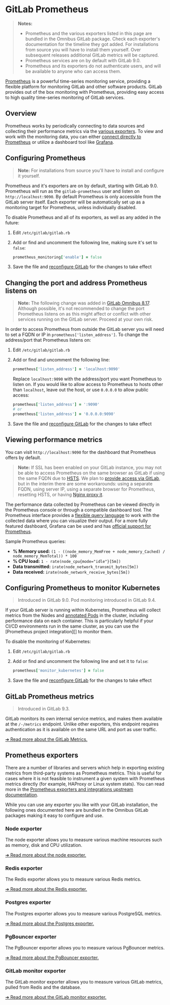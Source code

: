 # GitLab Prometheus

> **Notes:**
> - Prometheus and the various exporters listed in this page are bundled in the
>   Omnibus GitLab package. Check each exporter's documentation for the timeline
>   they got added. For installations from source you will have to install them
>   yourself. Over subsequent releases additional GitLab metrics will be captured.
> - Prometheus services are on by default with GitLab 9.0.
> - Prometheus and its exporters do not authenticate users, and will be available
>  to anyone who can access them.

[Prometheus] is a powerful time-series monitoring service, providing a flexible
platform for monitoring GitLab and other software products.
GitLab provides out of the box monitoring with Prometheus, providing easy
access to high quality time-series monitoring of GitLab services.

## Overview

Prometheus works by periodically connecting to data sources and collecting their
performance metrics via the [various exporters](#prometheus-exporters). To view
and work with the monitoring data, you can either
[connect directly to Prometheus](#viewing-performance-metrics) or utilize a
dashboard tool like [Grafana].

## Configuring Prometheus

>**Note:**
For installations from source you'll have to install and configure it yourself.

Prometheus and it's exporters are on by default, starting with GitLab 9.0.
Prometheus will run as the `gitlab-prometheus` user and listen on
`http://localhost:9090`. By default Prometheus is only accessible from the GitLab server itself.
Each exporter will be automatically set up as a
monitoring target for Prometheus, unless individually disabled.

To disable Prometheus and all of its exporters, as well as any added in the future:

1. Edit `/etc/gitlab/gitlab.rb`
1. Add or find and uncomment the following line, making sure it's set to `false`:

    ```ruby
    prometheus_monitoring['enable'] = false
    ```

1. Save the file and [reconfigure GitLab][reconfigure] for the changes to
   take effect

## Changing the port and address Prometheus listens on

>**Note:**
The following change was added in [GitLab Omnibus 8.17][1261]. Although possible,
it's not recommended to change the port Prometheus listens
on as this might affect or conflict with other services running on the GitLab
server. Proceed at your own risk.

In order to access Prometheus from outside the GitLab server you will need to 
set a FQDN or IP in `prometheus['listen_address']`.
To change the address/port that Prometheus listens on:

1. Edit `/etc/gitlab/gitlab.rb`
1. Add or find and uncomment the following line:

    ```ruby
    prometheus['listen_address'] = 'localhost:9090'
    ```

    Replace `localhost:9090` with the address/port you want Prometheus to
    listen on. If you would like to allow access to Prometheus to hosts other
    than `localhost`, leave out the host, or use `0.0.0.0` to allow public access:

    ```ruby
    prometheus['listen_address'] = ':9090'
    # or
    prometheus['listen_address'] = '0.0.0.0:9090'
    ```

1. Save the file and [reconfigure GitLab][reconfigure] for the changes to
   take effect

## Viewing performance metrics

You can visit `http://localhost:9090` for the dashboard that Prometheus offers by default.

>**Note:**
If SSL has been enabled on your GitLab instance, you may not be able to access
Prometheus on the same browser as GitLab if using the same FQDN due to [HSTS][hsts]. We plan to
[provide access via GitLab][multi-user-prometheus], but in the interim there are
some workarounds: using a separate FQDN, using server IP, using a separate browser for Prometheus, resetting HSTS, or
having [Nginx proxy it][nginx-custom-config].

The performance data collected by Prometheus can be viewed directly in the
Prometheus console or through a compatible dashboard tool.
The Prometheus interface provides a [flexible query language][prom-query] to work
with the collected data where you can visualize their output.
For a more fully featured dashboard, Grafana can be used and has
[official support for Prometheus][prom-grafana].

Sample Prometheus queries:

- **% Memory used:** `(1 - ((node_memory_MemFree + node_memory_Cached) / node_memory_MemTotal)) * 100`
- **% CPU load:** `1 - rate(node_cpu{mode="idle"}[5m])`
- **Data transmitted:** `irate(node_network_transmit_bytes[5m])`
- **Data received:** `irate(node_network_receive_bytes[5m])`

## Configuring Prometheus to monitor Kubernetes

> Introduced in GitLab 9.0.
> Pod monitoring introduced in GitLab 9.4.

If your GitLab server is running within Kubernetes, Prometheus will collect metrics from the Nodes and [annotated Pods](https://prometheus.io/docs/operating/configuration/#kubernetes_sd_config) in the cluster, including performance data on each container. This is particularly helpful if your CI/CD environments run in the same cluster, as you can use the [Prometheus project integration][] to monitor them.

To disable the monitoring of Kubernetes:

1. Edit `/etc/gitlab/gitlab.rb`
1. Add or find and uncomment the following line and set it to `false`:

    ```ruby
    prometheus['monitor_kubernetes'] = false
    ```

1. Save the file and [reconfigure GitLab][reconfigure] for the changes to
   take effect

## GitLab Prometheus metrics

> Introduced in GitLab 9.3.

GitLab monitors its own internal service metrics, and makes them available at the `/-/metrics` endpoint. Unlike other exporters, this endpoint requires authentication as it is available on the same URL and port as user traffic.

[➔ Read more about the GitLab Metrics.](gitlab_metrics.md)

## Prometheus exporters

There are a number of libraries and servers which help in exporting existing
metrics from third-party systems as Prometheus metrics. This is useful for cases
where it is not feasible to instrument a given system with Prometheus metrics
directly (for example, HAProxy or Linux system stats). You can read more in the
[Prometheus exporters and integrations upstream documentation][prom-exporters].

While you can use any exporter you like with your GitLab installation, the
following ones documented here are bundled in the Omnibus GitLab packages
making it easy to configure and use.

### Node exporter

The node exporter allows you to measure various machine resources such as
memory, disk and CPU utilization.

[➔ Read more about the node exporter.](node_exporter.md)

### Redis exporter

The Redis exporter allows you to measure various Redis metrics.

[➔ Read more about the Redis exporter.](redis_exporter.md)

### Postgres exporter

The Postgres exporter allows you to measure various PostgreSQL metrics.

[➔ Read more about the Postgres exporter.](postgres_exporter.md)

### PgBouncer exporter

The PgBouncer exporter allows you to measure various PgBouncer metrics.

[➔ Read more about the PgBouncer exporter.](pgbouncer_exporter.md)

### GitLab monitor exporter

The GitLab monitor exporter allows you to measure various GitLab metrics, pulled from Redis and the database.

[➔ Read more about the GitLab monitor exporter.](gitlab_monitor_exporter.md)

[grafana]: https://grafana.net
[hsts]: https://en.wikipedia.org/wiki/HTTP_Strict_Transport_Security
[multi-user-prometheus]: https://gitlab.com/gitlab-org/multi-user-prometheus
[nginx-custom-config]: https://docs.gitlab.com/omnibus/settings/nginx.html#inserting-custom-nginx-settings-into-the-gitlab-server-block
[prometheus]: https://prometheus.io
[prom-exporters]: https://prometheus.io/docs/instrumenting/exporters/
[prom-query]: https://prometheus.io/docs/querying/basics
[prom-grafana]: https://prometheus.io/docs/visualization/grafana/
[scrape-config]: https://prometheus.io/docs/operating/configuration/#%3Cscrape_config%3E
[reconfigure]: ../../restart_gitlab.md#omnibus-gitlab-reconfigure
[1261]: https://gitlab.com/gitlab-org/omnibus-gitlab/merge_requests/1261
[prometheus integration]: ../../../user/project/integrations/prometheus.md
[prometheus-cadvisor-metrics]: https://github.com/google/cadvisor/blob/master/docs/storage/prometheus.md
